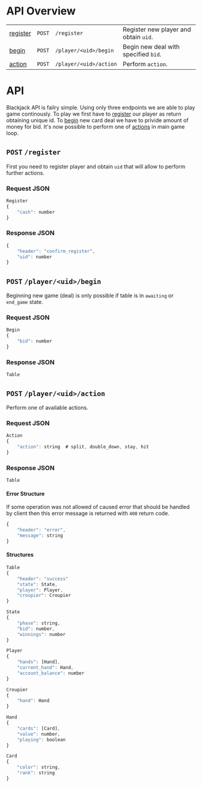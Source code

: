 # API Overview

|                       |        |                        |                                       |
|:--------------------- | ------:|:---------------------- |:------------------------------------- |
| [register](#register) | `POST` | `/register`            | Register new player and obtain `uid`. |
| [begin](#begin)       | `POST` | `/player/<uid>/begin`  | Begin new deal with specified `bid`.  |
| [action](#action)     | `POST` | `/player/<uid>/action` | Perform `action`.                     |

# API
Blackjack API is failry simple. Using only three endpoints we are able to play game continously.
To play we first have to [register](#register) our player as return obtaining unique id.
To [begin](#begin) new card deal we have to privide amount of money for bid.
It's now possible to perform one of [actions](#action) in main game loop.


## <a id="register"></a> `POST`  `/register` 
First you need to register player and obtain `uid` that will allow to perform further actions.
### Request JSON
```javascript
Register
{
    "cash": number
}
```
### Response JSON
```javascript
{
    "header": "confirm_register",
    "uid": number
}
```

## <a id="begin"></a> `POST` `/player/<uid>/begin`
Beginning new game (deal) is only possible if table is in `awaiting` or `end_game` state.
### Request JSON
```javascript
Begin
{
    "bid": number
}
```
### Response JSON
`Table`

## <a id="action"></a> `POST` `/player/<uid>/action`
Perform one of available actions.
### Request JSON
```javascript
Action
{
    "action": string  # split, double_down, stay, hit
}
```
### Response JSON
`Table`

#### Error Structure
If some operation was not allowed of caused error that should be handled by client then this error message is returned with `400` return code.
```javascript
{
    "header": "error",
    "message": string
}
```

#### Structures
```javascript
Table
{
    "header": "success"
    "state": State,
    "player": Player,
    "croupier": Croupier
}
```

```javascript
State
{
    "phase": string,
    "bid": number,
    "winnings": number
}
```

```javascript
Player
{
    "hands": [Hand],
    "current_hand": Hand,
    "account_balance": number
}
```

```javascript
Croupier
{
    "hand": Hand
}
```

```javascript
Hand
{
    "cards": [Card],
    "value": number,
    "playing": boolean
}
```

```javascript
Card
{
    "color": string,
    "rank": string
}
```
